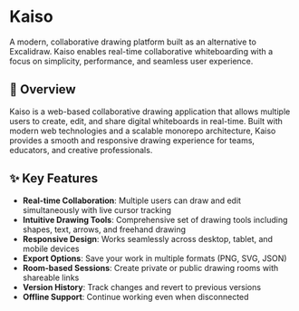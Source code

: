 # Kaiso

A modern, collaborative drawing platform built as an alternative to Excalidraw. Kaiso enables real-time collaborative whiteboarding with a focus on simplicity, performance, and seamless user experience.

## 🎨 Overview

Kaiso is a web-based collaborative drawing application that allows multiple users to create, edit, and share digital whiteboards in real-time. Built with modern web technologies and a scalable monorepo architecture, Kaiso provides a smooth and responsive drawing experience for teams, educators, and creative professionals.

## ✨ Key Features

- **Real-time Collaboration**: Multiple users can draw and edit simultaneously with live cursor tracking
- **Intuitive Drawing Tools**: Comprehensive set of drawing tools including shapes, text, arrows, and freehand drawing
- **Responsive Design**: Works seamlessly across desktop, tablet, and mobile devices
- **Export Options**: Save your work in multiple formats (PNG, SVG, JSON)
- **Room-based Sessions**: Create private or public drawing rooms with shareable links
- **Version History**: Track changes and revert to previous versions
- **Offline Support**: Continue working even when disconnected
